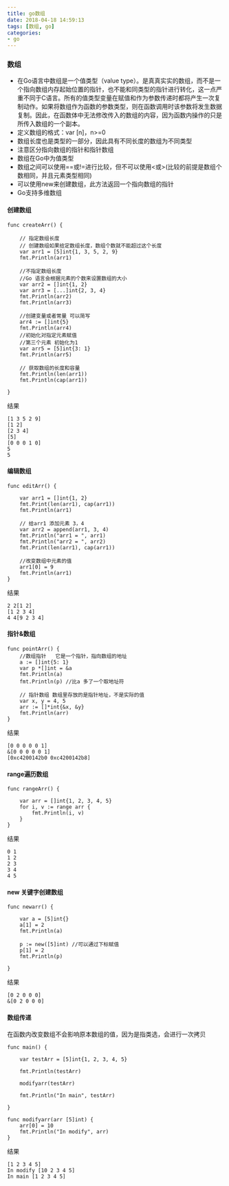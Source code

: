 ```yaml
---
title: go数组
date: 2018-04-18 14:59:13
tags: [数组, go]
categories: 
- go
---
```



### 数组

* 在Go语言中数组是一个值类型（value type）。是真真实实的数组，而不是一个指向数组内存起始位置的指针，也不能和同类型的指针进行转化，这一点严重不同于C语言。所有的值类型变量在赋值和作为参数传递时都将产生一次复制动作。如果将数组作为函数的参数类型，则在函数调用时该参数将发生数据复制。因此，在函数体中无法修改传入的数组的内容，因为函数内操作的只是所传入数组的一个副本。
* 定义数组的格式：var <varName> [n]<type>，n>=0
* 数组长度也是类型的一部分，因此具有不同长度的数组为不同类型
* 注意区分指向数组的指针和指针数组
* 数组在Go中为值类型
* 数组之间可以使用==或!=进行比较，但不可以使用<或>(比较的前提是数组个数相同，并且元素类型相同)
* 可以使用new来创建数组，此方法返回一个指向数组的指针
* Go支持多维数组

<!--more-->
#### 创建数组

```
func createArr() {

	// 指定数组长度
	// 创建数组如果给定数组长度，数组个数就不能超过这个长度
	var arr1 = [5]int{1, 3, 5, 2, 9}
	fmt.Println(arr1)

	//不指定数组长度
	//Go 语言会根据元素的个数来设置数组的大小
	var arr2 = []int{1, 2}
	var arr3 = [...]int{2, 3, 4}
	fmt.Println(arr2)
	fmt.Println(arr3)

	//创建变量或者常量 可以简写
	arr4 := []int{5}
	fmt.Println(arr4)
	//初始化对指定元素赋值
	//第三个元素 初始化为1
	var arr5 = [5]int{3: 1}
	fmt.Println(arr5)

	// 获取数组的长度和容量
	fmt.Println(len(arr1))
	fmt.Println(cap(arr1))

}
```
结果
```
[1 3 5 2 9]
[1 2]
[2 3 4]
[5]
[0 0 0 1 0]
5
5
```

#### 编辑数组

```
func editArr() {

	var arr1 = []int{1, 2}
	fmt.Print(len(arr1), cap(arr1))
	fmt.Println(arr1)

	// 给arr1 添加元素 3，4
	var arr2 = append(arr1, 3, 4)
	fmt.Println("arr1 = ", arr1)
	fmt.Println("arr2 = ", arr2)
	fmt.Print(len(arr1), cap(arr1))

	//改变数组中元素的值
	arr1[0] = 9
	fmt.Println(arr1)
}
```
结果
```
2 2[1 2]
[1 2 3 4]
4 4[9 2 3 4]
```

#### 指针&数组

```
func pointArr() {
	//数组指针   它是一个指针，指向数组的地址
	a := []int{5: 1}
	var p *[]int = &a
	fmt.Println(a)
	fmt.Println(p) //比a 多了一个取地址符

	// 指针数组 数组里存放的是指针地址，不是实际的值
	var x, y = 4, 5
	arr := []*int{&x, &y}
	fmt.Println(arr)
}
```
结果
```
[0 0 0 0 0 1]
&[0 0 0 0 0 1]
[0xc4200142b0 0xc4200142b8]
```

#### range遍历数组

```
func rangeArr() {

	var arr = []int{1, 2, 3, 4, 5}
	for i, v := range arr {
		fmt.Println(i, v)
	}
}
```
结果
```
0 1
1 2
2 3
3 4
4 5
```
#### new 关键字创建数组

```
func newarr() {

	var a = [5]int{}
	a[1] = 2
	fmt.Println(a)

	p := new([5]int) //可以通过下标赋值
	p[1] = 2
	fmt.Println(p)

}
```
结果
```
[0 2 0 0 0]
&[0 2 0 0 0]
```

#### 数组传递

在函数内改变数组不会影响原本数组的值，因为是指类选，会进行一次拷贝
```
func main() {

	var testArr = [5]int{1, 2, 3, 4, 5}

	fmt.Println(testArr)

	modifyarr(testArr)

	fmt.Println("In main", testArr)

}

func modifyarr(arr [5]int) {
	arr[0] = 10
	fmt.Println("In modify", arr)
}
```
结果
```
[1 2 3 4 5]
In modify [10 2 3 4 5]
In main [1 2 3 4 5]
```

